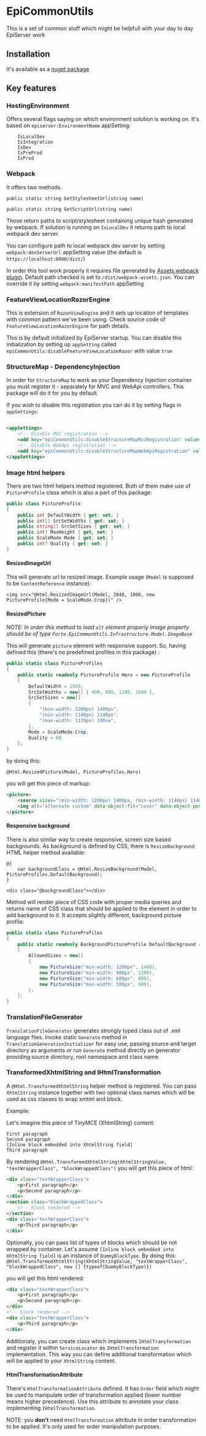 # EpiCommonUtils

This is a set of common stuff which might be helpfull with your day to day EpiServer work

## Installation

It's available as a [nuget package](https://www.nuget.org/packages/Forte.EpiCommonUtils/)
 
## Key features
### HostingEnvironment

Offers several flags saying on which environment solution is working on. It's based on `episerver:EnvironmentName` appSetting:

        IsLocalDev
        IsIntegration
        IsDev
        IsPreProd
        IsProd 


### Webpack

It offers two methods. 

`public static string GetStylesheetUrl(string name)`


`public static string GetScriptUrl(string name)`

Those return paths to script/stylesheet containing unique hash generated by webpack. If solution is running on `IsLocalDev` it returns path to local webpack dev server.

You can configure path to local webpack dev server by setting `webpack:devServerUrl` appSetting value (the default is `https://localhost:8080/dist/`)

In order this tool work properly it requires file generated by [Assets webpack plugin](https://www.npmjs.com/package/assets-webpack-plugin). Default path checked is set to `/dist/webpack-assets.json`. 
You can override it by setting `webpack:manifestPath` appSetting 

### FeatureViewLocationRazorEngine

This is extension of `RazonViewEngine` and it sets up location of templates with common pattern we've been using. 
Check source code of `FeatureViewLocationRazorEngine` for path details. 

This is by default initialized by EpiServer startup. You can disable this initialization by setting up `appSetting` called `epiCommonUtils:disableFeatureViewLocationRazor` with value `true`

### StructureMap - DependencyInjection

In order for `StructureMap` to work as your Dependency Injection container you must register it - separately for MVC and WebApi controllers.
This package will do it for you by default. 

If you wish to disable this registration you can do it by setting flags in `appSettings`:

```xml

<appSettings>
    <!-- Disable MVC registration -->
    <add key="epiCommonUtils:disableStructureMapMvcRegistration" value="true" />
    <!-- Disable WebApi registration -->
    <add key="epiCommonUtils:disableStructureMapWebApiRegistration" value="true" />
</appSettings>
``` 

### Image html helpers

There are two html helpers method registered. Both of them make use of `PictureProfile` class which is also a part of this package:

```c#
public class PictureProfile
{
    public int DefaultWidth { get; set; }
    public int[] SrcSetWidths { get; set; }
    public string[] SrcSetSizes { get; set; }
    public int? MaxHeight { get; set; }
    public ScaleMode Mode { get; set; }
    public int? Quality { get; set; }
}
```

#### ResizedImageUrl

This will generate url to resized image. Example usage (`Model` is supposed to be `ContentReference` instance):
```razor
<img src="@Html.ResizedImageUrl(Model, 2048, 1000, new PictureProfile{Mode = ScaleMode.Crop})" />
```

#### ResizedPicture

_NOTE: In order this method to load `alt` element properly Image property should be of type `Forte.EpiCommonUtils.Infrastructure.Model.ImageBase`_

This will generate `picture` element with responsive support. So, having defined this (there's no predefined profiles in this package) :

```c#
public static class PictureProfiles
{
    public static readonly PictureProfile Hero = new PictureProfile
    {
        DefaultWidth = 1500,
        SrcSetWidths = new[] { 400, 800, 1200, 1600 },
        SrcSetSizes = new[]
        {
            "(min-width: 1200px) 1400px",
            "(min-width: 1140px) 1140px",
            "(max-width: 1139px) 100vw",
        },           
        Mode = ScaleMode.Crop,
        Quality = 60
    };
}
``` 

by doing this:

```razor
@Html.ResizedPicture(Model, PictureProfiles.Hero)
```

you will get this piece of markup:
```html
<picture>
    <source sizes="(min-width: 1200px) 1400px, (min-width: 1140px) 1140px, (max-width: 1139px) 100vw" srcset="/contentassets/92a71a8e82a94be3ab5581d099a68f48/1.jpg?w=400&mode=crop&quality=60 400w, /contentassets/92a71a8e82a94be3ab5581d099a68f48/1.jpg?w=800&mode=crop&quality=60 800w, /contentassets/92a71a8e82a94be3ab5581d099a68f48/1.jpg?w=1200&mode=crop&quality=60 1200w, /contentassets/92a71a8e82a94be3ab5581d099a68f48/1.jpg?w=1600&mode=crop&quality=60 1600w" />
    <img alt="alternate custom" data-object-fit="cover" data-object-position="center" src="/contentassets/92a71a8e82a94be3ab5581d099a68f48/1.jpg?w=1500&mode=crop&quality=60" />
</picture>

```

#### Responsive background
There is also similar way to create responsive, screen size based backgrounds. As background is defined by CSS, there is `ResizeBackground` HTML helper method available:
```razor 
@{
    var backgroundClass = @Html.ResizeBackground(Model, PictureProfiles.DefaultBackground);
}

<div class="@backgroundClass"></div>
```

Method will render piece of CSS code with proper media queries and returns name of CSS class that should be applied to the element in order to add background to it. It accepts slightly different, background picture profile: 
```cs
public static class PictureProfiles
{
    public static readonly BackgroundPictureProfile DefaultBackground = new BackgroundPictureProfile
    {
        AllowedSizes = new[]
        {
            new PictureSize("min-width: 1200px", 1400),
            new PictureSize("min-width: 800px", 1200),
            new PictureSize("min-width: 600px", 800),
            new PictureSize("max-width: 599px", 600),
        },
    };
}

```

### TranslationFileGenerator

`TranslationFileGenerator` generates strongly typed class out of .xml language files. Invoke static `Generate` method in `TranslationGenerationInitializer` for easy use, passing source and target directory as arguments or run `Generate` method directly on generator providing source directory, root namespace and class name.

### TransformedXhtmlString and IHtmlTransformation

A `@Html.TransformedXhtmlString` helper method is registered. You can pass `XhtmlString` instance together with two optional class names which will be used as css classes to wrap xmtml and block.

Example:

Let's imagine this piece of TinyMCE (XhtmlString) content:

```
First paragraph
Second paragraph
[Inline block embedded into XhtmlString field]
Third paragraph
```

By rendering `@Html.TransformedXhtmlString(XhtmlStringValue, "textWrapperClass", "blockWrappedClass")` you will get this piece of html:

```html
<div class="textWrapperClass">
    <p>First paragraph</p>
    <p>Second paragraph</p>
</div>
<section class="blockWrappedClass">
    <!-- block rendered -->
</section>
<div class="textWrapperClass">
    <p>Third paragraph</p>
</div>
```

Optionally, you can pass list of types of blocks which should be not wrapped by container. 
Let's assume  `[Inline block embedded into XhtmlString field]` is an instance of `DummyBlockType`. 
By doing this:
`@Html.TransformedXhtmlString(XhtmlStringValue, "textWrapperClass", "blockWrappedClass", new [] {typeof(DummyBlockType)})`

you will get this html rendered:
```html
<div class="textWrapperClass">
    <p>First paragraph</p>
    <p>Second paragraph</p>
</div>
<!-- block rendered -->
<div class="textWrapperClass">
    <p>Third paragraph</p>
</div>
```

Additionaly, you can create class which implements `IHtmlTransformation` and register it within `ServiceLocator` as `IHtmlTransformation` implementation. 
This way you can define additional transformation which will be applied to your `XhtmlString` content.

#### HtmlTransformationAttribute

There's `HtmlTransformationAttribute` defined. It has `Order` field which might be used to manipulate order of transformation applied (lower number means higher precedence).
Use this attribute to annotate your class implementing `IHtmlTransformation`.

NOTE: you **don't** need `HtmlTransformation` attribute in order transformation to be applied. It's only used for order manipulation purposes. 


